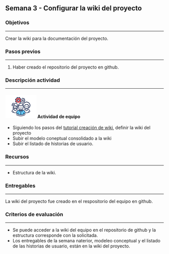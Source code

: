 ## Semana 3 - Configurar la wiki del proyecto

### Objetivos

----

Crear la wiki para la documentación del proyecto.
   
### Pasos previos
----

1. Haber creado el repositorio del proyecto en github.

### Descripción actividad

----

#### ![](./../../assets/images/grupo.png) Actividad de equipo

* Siguiendo los pasos del [tutorial creación de wiki](), definir la wiki del proyecto
* Subir el modelo coneptual consolidado a la wiki
* Subir el listado de historias de usuario. 

### Recursos

---

* Estructura de la wiki. 

### Entregables

---

La wiki del proyecto  fue creado en el respositorio del equipo en github.

### Criterios de evaluación

---

* Se puede acceder a la wiki del equipo en el repositorio de github y la estructura corresponde con la solicitada.
* Los entregables de la semana naterior, modeleo conceptual y el listado de las historias de usuario, están en la wiki del proyecto. 
  